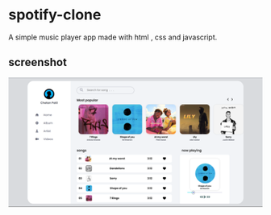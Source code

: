 # spotify-clone
A simple music player app made with html , css and javascript.

## screenshot
![](screenshot.png)
